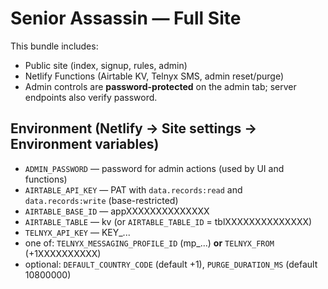 # Senior Assassin — Full Site

This bundle includes:
- Public site (index, signup, rules, admin)
- Netlify Functions (Airtable KV, Telnyx SMS, admin reset/purge)
- Admin controls are **password-protected** on the admin tab; server endpoints also verify password.

## Environment (Netlify → Site settings → Environment variables)
- `ADMIN_PASSWORD` — password for admin actions (used by UI and functions)
- `AIRTABLE_API_KEY` — PAT with `data.records:read` and `data.records:write` (base-restricted)
- `AIRTABLE_BASE_ID` — appXXXXXXXXXXXXXX
- `AIRTABLE_TABLE` — kv  (or `AIRTABLE_TABLE_ID` = tblXXXXXXXXXXXXXX)
- `TELNYX_API_KEY` — KEY_...
- one of: `TELNYX_MESSAGING_PROFILE_ID` (mp_...) **or** `TELNYX_FROM` (+1XXXXXXXXXX)
- optional: `DEFAULT_COUNTRY_CODE` (default +1), `PURGE_DURATION_MS` (default 10800000)
